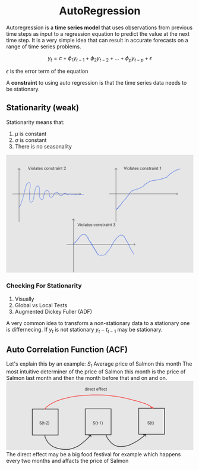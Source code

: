 <h1 align="center"> AutoRegression </h1>

Autoregression is a **time series model** that uses observations from previous time steps 
as input to a regression equation to predict the value at the next time step. It is a very 
simple idea that can result in accurate forecasts on a range of time series problems.

$$y_t = c + \phi_1 y_{t-1} + \phi_2 y_{t-2} + ... + \phi_p y_{t-p} + \epsilon $$

$\epsilon$ is the error term of the equation

A **constraint** to using auto regression is that the time series data needs to be stationary.

## Stationarity (weak)
Stationarity means that:
1. $\mu$ is constant
2. $\sigma$ is constant
3. There is no seasonality

![examples of time series data that violated the above constraints](img/Statinarity.jpg)

### Checking For Stationarity
1. Visually
2. Global vs Local Tests
3. Augmented Dickey Fuller (ADF) 

A very common idea to transform a non-stationary data to a stationary one is differnecing. If $y_t$ is not stationary $y_t - t_{t-1}$ may be stationary.

## Auto Correlation Function (ACF)
Let's explain this by an example:
$S_t$ Average price of Salmon this month
The most intuitive determiner of the price of Salmon this month is the price of Salmon last month and then the month before that and on and on.
![ACF](img/ACF.jpg)
The direct effect may be a big food festival for example which happens every two months and affacts the price of Salmon
